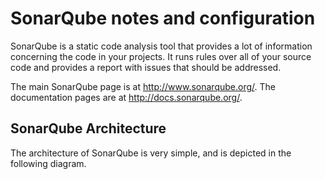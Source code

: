 # SonarQube notes and configuration

SonarQube is a static code analysis tool that provides a lot of information concerning the code in your projects.  It runs rules over all of your source code and provides a report with issues that should be addressed.

The main SonarQube page is at http://www.sonarqube.org/.  The documentation pages are at http://docs.sonarqube.org/.

## SonarQube Architecture
The architecture of SonarQube is very simple, and is depicted in the following diagram.
